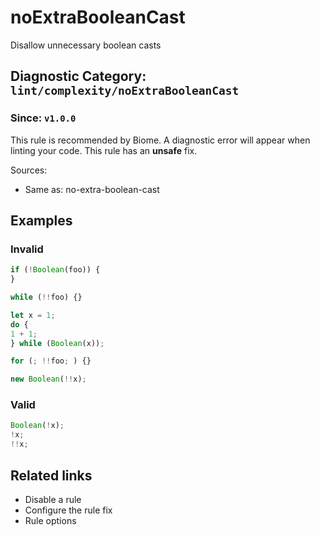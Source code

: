 # noExtraBooleanCast

Disallow unnecessary boolean casts

## Diagnostic Category: `lint/complexity/noExtraBooleanCast`

### Since: `v1.0.0`

This rule is recommended by Biome. A diagnostic error will appear when linting your code.
This rule has an **unsafe** fix.

Sources: 
- Same as: no-extra-boolean-cast

## Examples

### Invalid

```javascript
if (!Boolean(foo)) {
}
```

```javascript
while (!!foo) {}
```

```javascript
let x = 1;
do {
1 + 1;
} while (Boolean(x));
```

```javascript
for (; !!foo; ) {}
```

```javascript
new Boolean(!!x);
```

### Valid

```javascript
Boolean(!x);
!x;
!!x;
```

## Related links

- Disable a rule
- Configure the rule fix
- Rule options